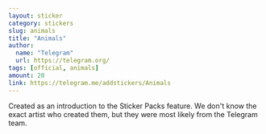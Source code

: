 ```yaml
---
layout: sticker
category: stickers
slug: animals
title: "Animals"
author:
  name: "Telegram"
  url: https://telegram.org/
tags: [official, animals]
amount: 20
link: https://telegram.me/addstickers/Animals
---
```


Created as an introduction to the Sticker Packs feature. We don't know the exact artist who created them, but they were most likely from the Telegram team.
